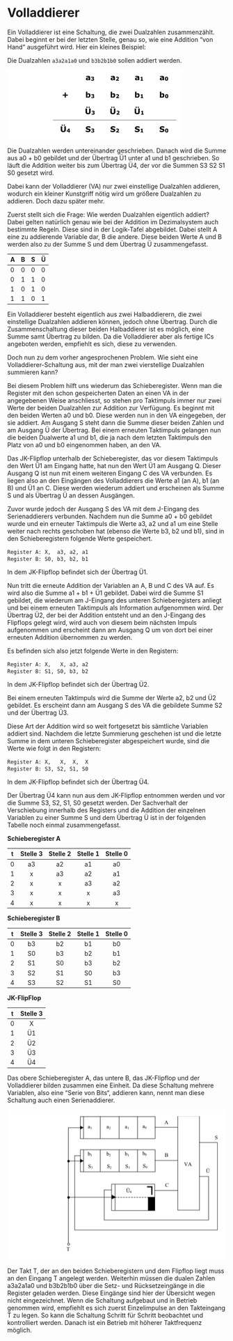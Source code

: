# Volladdierer

Ein Volladdierer ist eine Schaltung, die zwei Dualzahlen zusammenzählt. Dabei beginnt er bei der letzten Stelle, genau so, wie eine Addition “von Hand“ ausgeführt wird. Hier ein kleines Beispiel:


Die Dualzahlen `a3a2a1a0` und `b3b2b1b0` sollen addiert werden.

![schaltung](img01.png) 

Die Dualzahlen werden untereinander geschrieben. Danach wird die Summe aus a0 + b0 gebildet und der Übertrag Ü1 unter a1 und b1 geschrieben. So läuft die Addition weiter bis zum Übertrag Ü4, der vor die Summen S3 S2 S1 S0 gesetzt wird.


Dabei kann der Volladdierer (VA) nur zwei einstellige Dualzahlen addieren, wodurch ein kleiner Kunstgriff nötig wird um größere Dualzahlen zu addieren. Doch dazu später mehr.

Zuerst stellt sich die Frage: Wie werden Dualzahlen eigentlich addiert? Dabei gelten natürlich genau wie bei der Addition im Dezimalsystem auch bestimmte Regeln. Diese sind in der Logik-Tafel abgebildet. Dabei stellt A eine zu addierende Variable dar, B die andere. Diese beiden Werte A und B werden also zu der Summe S und dem Übertrag Ü zusammengefasst.


|    A    |    B    |    S    |    Ü    |
|---------|---------|---------|---------|
|   0     |    0    |    0    |    0    |
|   0     |    1    |    1    |    0    |
|   1     |    0    |    1    |    0    |
|   1     |    1    |    0    |    1    |

Ein Volladdierer besteht eigentlich aus zwei Halbaddierern, die zwei einstellige Dualzahlen addieren können, jedoch ohne Übertrag. Durch die Zusammenschaltung dieser beiden Halbaddierer ist es möglich, eine Summe samt Übertrag zu bilden. Da die Volladdierer aber als fertige ICs angeboten werden, empfiehlt es sich, diese zu verwenden.


Doch nun zu dem vorher angesprochenen Problem. Wie sieht eine Volladdierer-Schaltung aus, mit der man zwei vierstellige Dualzahlen summieren kann?

Bei diesem Problem hilft uns wiederum das Schieberegister. Wenn man die Register mit den schon gespeicherten Daten an einen VA in der angegebenen Weise anschliesst, so stehen pro Taktimpuls immer nur zwei Werte der beiden Dualzahlen zur Addition zur Verfügung. Es beginnt mit den beiden Werten a0 und b0. Diese werden nun in den VA eingegeben, der sie addiert. Am Ausgang S steht dann die Summe dieser beiden Zahlen und am Ausgang Ü der Übertrag. Bei einem erneuten Taktimpuls gelangen nun die beiden Dualwerte a1 und b1, die ja nach dem letzten Taktimpuls den Platz von a0 und b0 eingenommen haben, an den VA.


Das JK-Flipflop unterhalb der Schieberegister, das vor diesem Taktimpuls den Wert Ü1 am Eingang hatte, hat nun den Wert Ü1 am Ausgang Q. Dieser Ausgang Q ist nun mit einem weiteren Eingang C des VA verbunden. Es liegen also an den Eingängen des Volladdierers die Werte a1 (an A), b1 (an B) und Ü1 an C. Diese werden wiederum addiert und erscheinen als Summe S und als Übertrag Ü an dessen Ausgängen.

Zuvor wurde jedoch der Ausgang S des VA mit dem J-Eingang des Serienaddierers verbunden. Nachdem nun die Summe a0 + b0 gebildet wurde und ein erneuter Taktimpuls die Werte a3, a2 und a1 um eine Stelle weiter nach rechts geschoben hat (ebenso die Werte b3, b2 und b1), sind in den Schieberegistern folgende Werte gespeichert.


    Register A: X,  a3, a2, a1
    Register B: S0, b3, b2, b1
    
In dem JK-Flipflop befindet sich der Übertrag Ü1.

Nun tritt die erneute Addition der Variablen an A, B und C des VA auf. Es wird also die Summe a1 + b1 + Ü1 gebildet. Dabei wird die Summe S1 gebildet, die wiederum am J-Eingang des unteren Schieberegisters anliegt und bei einem erneuten Taktimpuls als Information aufgenommen wird. Der Übertrag Ü2, der bei der Addition entsteht und an den J-Eingang des Flipflops gelegt wird, wird auch von diesem beim nächsten Impuls aufgenommen und erscheint dann am Ausgang Q um von dort bei einer erneuten Addition übernommen zu werden.

Es befinden sich also jetzt folgende Werte in den Registern:


    Register A: X,   X, a3, a2
    Register B: S1, S0, b3, b2
    
In dem JK-Flipflop befindet sich der Übertrag Ü2.
 
Bei einem erneuten Taktimpuls wird die Summe der Werte a2, b2 und Ü2 gebildet. Es erscheint dann am Ausgang S des VA die gebildete Summe S2 und der Übertrag Ü3.


Diese Art der Addition wird so weit fortgesetzt bis sämtliche Variablen addiert sind. Nachdem die letzte Summierung geschehen ist und die letzte Summe in dem unteren Schieberegister abgespeichert wurde, sind die Werte wie folgt in den Registern:


    Register A: X,   X,  X,  X
    Register B: S3, S2, S1, S0


In dem JK-Flipflop befindet sich der Übertrag Ü4.

Der Übertrag Ü4 kann nun aus dem JK-Flipflop entnommen werden und vor die Summe S3, S2, S1, S0 gesetzt werden. Der Sachverhalt der Verschiebung innerhalb des Registers und die Addition der einzelnen Variablen zu einer Summe S und dem Übertrag Ü ist in der folgenden Tabelle noch einmal zusammengefasst.


**Schieberegister A**

|    t    |Stelle 3 |Stelle 2 |Stelle 1| Stelle 0|
|:-------:|:-------:|:-------:|:------:|:-------:|
|   0     |    a3   |    a2   |    a1  |    a0   |
|   1     |    x    |    a3   |    a2  |    a1   |
|   2     |    x    |    x    |    a3  |    a2   |
|   3     |    x    |    x    |    x   |    a3   |
|   4     |    x    |    x    |    x   |    x    |




**Schieberegister B**

|    t    |Stelle 3 |Stelle 2 |Stelle 1| Stelle 0|
|:-------:|:-------:|:-------:|:------:|:-------:|
|   0     |    b3   |    b2   |    b1  |    b0   |
|   1     |    S0   |    b3   |    b2  |    b1   |
|   2     |    S1   |    S0   |    b3  |    b2   |
|   3     |    S2   |    S1   |    S0  |    b3   |
|   4     |    S3   |    S2   |    S1  |    S0   |



**JK-FlipFlop**

|    t    |Stelle 3 |
|:-------:|:-------:|
|   0     |    X    |
|   1     |    Ü1   |
|   2     |    Ü2   |
|   3     |    Ü3   |
|   4     |    Ü4   |


Das obere Schieberegister A, das untere B, das JK-Flipflop und der Volladdierer bilden zusammen eine Einheit. Da diese Schaltung mehrere Variablen, also eine “Serie von Bits“, addieren kann, nennt man diese Schaltung auch einen Serienaddierer.


![schaltung](img02.png)


Der Takt T, der an den beiden Schieberegistern und dem Flipflop liegt muss an den Eingang T angelegt werden. Weiterhin müssen die dualen Zahlen a3a2a1a0 und b3b2b1b0 über die Setz- und Rücksetzeingänge in die Register geladen werden. Diese Eingänge sind hier der Übersicht wegen nicht eingezeichnet.
Wenn die Schaltung aufgebaut und in Betrieb genommen wird, empfiehlt es sich zuerst Einzelimpulse an den Takteingang T zu legen. So kann die Schaltung Schritt für Schritt beobachtet  und kontrolliert werden. Danach ist ein Betrieb mit höherer Taktfrequenz möglich.


